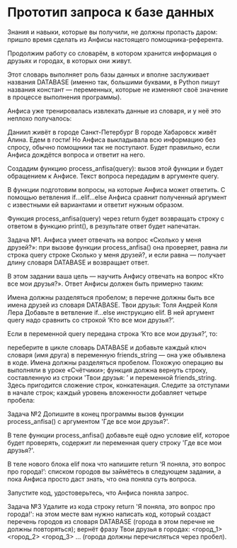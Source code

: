 #  Прототип запроса к базе данных
Знания и навыки, которые вы получили, не должны пропасть даром: пришло время сделать из Анфисы настоящего помощника-референта.

Продолжим работу со словарём, в котором хранится информация о друзьях и городах, в которых они живут.

Этот словарь выполняет роль базы данных и вполне заслуживает названия DATABASE (именно так, большими буквами, в Python пишут названия констант — переменных, которые не изменяют своё значение в процессе выполнения
программы).

Анфиса уже тренировалась извлекать данные из словаря, и у неё это неплохо получалось:

Даниил живёт в городе Санкт-Петербург
В городе Хабаровск живёт Алина. Едем в гости!
Но Анфиса выкладывала всю информацию без спросу, обычно помощники так не поступают. Будет правильно, если Анфиса дождётся вопроса и ответит на него.

Создадим функцию process_anfisa(query): вызов этой функции и будет обращением к Анфисе. Текст вопроса передадим в аргументе query.

В функции подготовим вопросы, на которые Анфиса может ответить. С помощью ветвления if...elif...else Анфиса сравнит полученный аргумент с известными ей вариантами и ответит нужным образом.

Функция process_anfisa(query) через return будет возвращать строку с ответом в функцию print(), в результате ответ будет напечатан.

Задача №1.
Анфиса умеет отвечать на вопрос «Сколько у меня друзей?»: при вызове функции process_anfisa() она проверяет, равна ли строка query строке Сколько у меня друзей?, и если равна — получает длину словаря DATABASE и возвращает ответ.

В этом задании ваша цель — научить Анфису отвечать на вопрос «Кто все мои друзья?». Ответ Анфисы должен быть примерно таким:

Имена должны разделяться пробелом; 
в перечне должны быть все имена друзей из словаря DATABASE.
Твои друзья: Толя Андрей Коля Лера
Добавьте в ветвление if...else инструкцию elif. В ней аргумент query надо сравнить со строкой ‘Кто все мои друзья?’.

Если в переменной query передана строка ‘Кто все мои друзья?’, то:

переберите в цикле словарь DATABASE и добавьте каждый ключ словаря (имя друга) в переменную friends_string — она уже объявлена в коде. Имена должны разделяться пробелом. Похожую операцию вы выполняли в уроке «Счётчики»;
функция должна вернуть строку, составленную из строки 'Твои друзья: ’ и переменной friends_string. Здесь пригодится сложение строк, конкатенация.
Следите за отступами в начале строк; каждый уровень вложенности добавляет четыре пробела:

Задача №2
Допишите в конец программы вызов функции process_anfisa() с аргументом 'Где все мои друзья?'.

В теле функции process_anfisa() добавьте ещё одно условие elif, которое будет проверять, содержит ли переменная query строку 'Где все мои друзья?'.

В теле нового блока elif пока что напишите return ‘Я поняла, это вопрос про города!’: списком городов вы займётесь в следующем задании, а пока Анфиса просто даст знать, что она поняла суть вопроса.

Запустите код, удостоверьтесь, что Анфиса поняла запрос.

Задача №3
Удалите из кода строку return 'Я поняла, это вопрос про города!': на этом месте вам нужно написать код, который создаст перечень городов из словаря DATABASE (города в этом перечне не должны повторяться); вернёт фразу Твои друзья в городах: <город_1> <город_2> <город_3> … (города должны перечисляться через пробел).